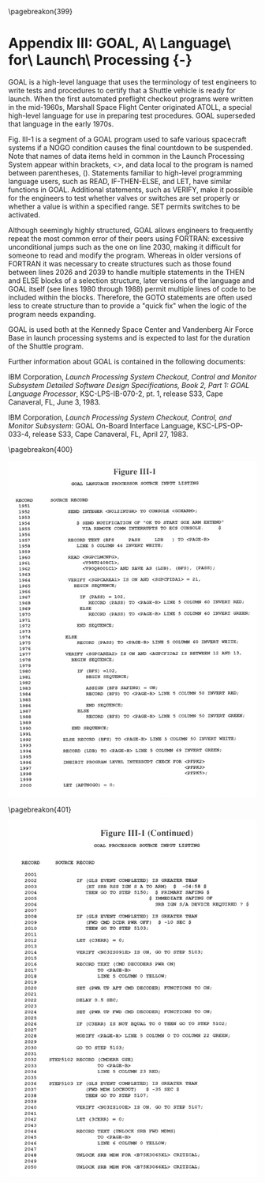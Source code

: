 \pagebreakon{399}

# Appendix III: GOAL, A\ Language\ for\ Launch\ Processing {-}

GOAL is a high-level language that uses the terminology of test
engineers to write tests and procedures to certify that a Shuttle
vehicle is ready for launch. When the first automated preflight checkout
programs were written in the mid-1960s, Marshall Space Flight Center
originated ATOLL, a special high-level language for use in preparing
test procedures. GOAL superseded that language in the early 1970s.

Fig. III-1 is a segment of a GOAL program used to safe various
spacecraft systems if a NOGO condition causes the final countdown to be
suspended. Note that names of data items held in common in the Launch
Processing System appear within brackets, <>, and data local to
the program is named between parentheses, (). Statements familiar to
high-level programming language users, such as READ, IF-THEN-ELSE, and
LET, have similar functions in GOAL. Additional statements, such as
VERIFY, make it possible for the engineers to test whether valves or
switches are set properly or whether a value is within a specified
range. SET permits switches to be activated.

Although seemingly highly structured, GOAL allows engineers to
frequently repeat the most common error of their peers using FORTRAN:
excessive unconditional jumps such as the one on line 2030, making it
difficult for someone to read and modify the program. Whereas in older
versions of FORTRAN it was necessary to create structures such as those
found between lines 2026 and 2039 to handle multiple statements in the
THEN and ELSE blocks of a selection structure, later versions of the
language and GOAL itself (see lines 1980 through 1988) permit multiple
lines of code to be included within the blocks. Therefore, the GOTO
statements are often used less to create structure than to provide a
"quick fix" when the logic of the program needs expanding.

GOAL is used both at the Kennedy Space Center and Vandenberg Air Force
Base in launch processing systems and is expected to last for the
duration of the Shuttle program.

Further information about GOAL is contained in the following documents:

IBM Corporation, *Launch Processing System Checkout, Control and
Monitor Subsystem Detailed Software Design Specifications, Book 2, Part
1: GOAL Language Processor*, KSC-LPS-IB-070-2, pt. 1, release S33, Cape
Canaveral, FL, June 3, 1983.

IBM Corporation, *Launch Processing System Checkout, Control, and
Monitor Subsystem*: GOAL On-Board Interface Language, KSC-LPS-OP-033-4,
release S33, Cape Canaveral, FL, April 27, 1983.

\pagebreakon{400}

![Figure III-1](images/p400.jpg)

\pagebreakon{401}

![Figure III-1 (Continued)](images/p401.jpg)
